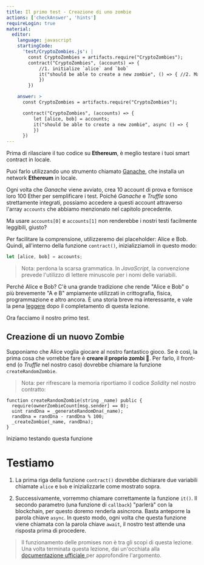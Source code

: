 ```yaml
---
title: Il primo test - Creazione di uno zombie
actions: ['checkAnswer', 'hints']
requireLogin: true
material:
  editor:
    language: javascript
    startingCode:
      'test/CryptoZombies.js': |
        const CryptoZombies = artifacts.require("CryptoZombies");
        contract("CryptoZombies", (accounts) => {
            //1. initialize `alice` and `bob`
            it("should be able to create a new zombie", () => { //2. Make the callback async
            })
        })

    answer: >
      const CryptoZombies = artifacts.require("CryptoZombies");

      contract("CryptoZombies", (accounts) => {
          let [alice, bob] = accounts;
          it("should be able to create a new zombie", async () => {
          })
      })
---
```


Prima di rilasciare il tuo codice su **Ethereum**, è meglio testare i tuoi smart contract in locale.

Puoi farlo utilizzando uno strumento chiamato <a href="https://truffleframework.com/ganache" target=_blank>Ganache</a>, che installa un network **Ethereum** in locale.

Ogni volta che _Ganache_ viene avviato, crea 10 account di prova e fornisce loro 100 Ether per semplificare i test. Poiché _Ganache_ e _Truffle_ sono strettamente integrati, possiamo accedere a questi account attraverso l'array `accounts` che abbiamo menzionato nel capitolo precedente.

Ma usare `accounts[0]` e `accounts[1]` non renderebbe i nostri testi facilmente leggibili, giusto?

Per facilitare la comprensione, utilizzeremo dei placeholder: Alice e Bob. Quindi, all'interno della funzione `contract()`, inizializziamoli in questo modo:

```javascript
let [alice, bob] = accounts;
```

> Nota: perdona la scarsa grammatica. In _JavaScript_, la convenzione prevede l'utilizzo di lettere minuscole per i nomi delle variabili.

Perché Alice e Bob? C'è una grande tradizione che rende "Alice e Bob" o più brevemente "A e B" ampiamente utilizzati in crittografia, fisica, programmazione e altro ancora. È una storia breve ma interessante, e vale la pena <a href="http://cryptocouple.com/" target=_blank>leggere</a> dopo il completamento di questa lezione.

Ora facciamo il nostro primo test.

## Creazione di un nuovo Zombie

Supponiamo che Alice voglia giocare al nostro fantastico gioco. Se è così, la prima cosa che vorrebbe fare è **creare il proprio zombi 🧟**. Per farlo, il front-end (o _Truffle_ nel nostro caso) dovrebbe chiamare la funzione `createRandomZombie`.

> Nota: per rifrescare la memoria riportiamo il codice _Solidity_ nel nostro contratto:

```sol
function createRandomZombie(string _name) public {
  require(ownerZombieCount[msg.sender] == 0);
  uint randDna = _generateRandomDna(_name);
  randDna = randDna - randDna % 100;
  _createZombie(_name, randDna);
}
```

Iniziamo testando questa funzione

# Testiamo

1.  La prima riga della funzione `contract()` dovrebbe dichiarare due variabili chiamate `alice` e `bob` e inizializzarle come mostrato sopra.

2.  Successivamente, vorremmo chiamare correttamente la funzione `it()`. Il secondo parametro (una funzione di `callback`) "parlerà" con la blockchain, per questo doremo renderla asincrona. Basta anteporre la parola chiave `async`. In questo modo, ogni volta che questa funzione viene chiamata con la parola chiave `await`, il nostro test attende una risposta prima di procedere.

> Il funzionamento delle promises non è tra gli scopi di questa lezione. Una volta terminata questa lezione, dai un'occhiata alla <a href="https://developer.mozilla.org/en-US/docs/Web/JavaScript/Reference/Global_Objects/Promise" target=_blank>documentazione ufficiale </a> per approfondire l'argomento.
